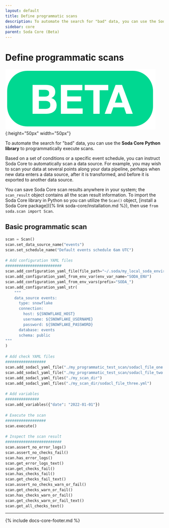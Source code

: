 ```yaml
---
layout: default
title: Define programmatic scans
description: To automate the search for "bad" data, you can use the Soda Sore Python library to programmatically execute scans.
sidebar: core
parent: Soda Core (Beta)
---
```


# Define programmatic scans 
![beta](/assets/images/beta.png){:height="50px" width="50px"}

To automate the search for "bad" data, you can use the **Soda Core Python library** to programmatically execute scans.

Based on a set of conditions or a specific event schedule, you can instruct Soda Core to automatically scan a data source. For example, you may wish to scan your data at several points along your data pipeline, perhaps when new data enters a data source, after it is transformed, and before it is exported to another data source.

You can save Soda Core scan results anywhere in your system; the `scan_result` object contains all the scan result information. To import the Soda Core library in Python so you can utilize the `Scan()` object, [install a Soda Core package]({% link soda-core/installation.md %}), then use `from soda.scan import Scan`.

## Basic programmatic scan

```python
scan = Scan()
scan.set_data_source_name("events")
scan.set_schedule_name("Default events schedule 6am UTC")

# Add configuration YAML files
#########################
scan.add_configuration_yaml_file(file_path="~/.soda/my_local_soda_environment.yml")
scan.add_configuration_yaml_from_env_var(env_var_name="SODA_ENV")
scan.add_configuration_yaml_from_env_vars(prefix="SODA_")
scan.add_configuration_yaml_str(
    """
    data_source events:
      type: snowflake
      connection:
        host: ${SNOWFLAKE_HOST}
        username: ${SNOWFLAKE_USERNAME}
        password: ${SNOWFLAKE_PASSWORD}
      database: events
      schema: public
"""
)

# Add check YAML files
##################
scan.add_sodacl_yaml_file("./my_programmatic_test_scan/sodacl_file_one.yml")
scan.add_sodacl_yaml_file("./my_programmatic_test_scan/sodacl_file_two.yml")
scan.add_sodacl_yaml_files("./my_scan_dir")
scan.add_sodacl_yaml_files("./my_scan_dir/sodacl_file_three.yml")

# Add variables
###############
scan.add_variables({"date": "2022-01-01"})

# Execute the scan
##################
scan.execute()

# Inspect the scan result
#########################
scan.assert_no_error_logs()
scan.assert_no_checks_fail()
scan.has_error_logs()
scan.get_error_logs_text()
scan.get_checks_fail()
scan.has_checks_fail()
scan.get_checks_fail_text()
scan.assert_no_checks_warn_or_fail()
scan.get_checks_warn_or_fail()
scan.has_checks_warn_or_fail()
scan.get_checks_warn_or_fail_text()
scan.get_all_checks_text()
```

<!--
## PySpark

```python
scan = Scan()
scan.set_data_source_name("events")
scan.set_schedule_name("Default events schedule 6am UTC")

# Spark
###########
spark_session = None
df1 = None
df2 = None
# If the spark_session is connected to a Hive catalog, all the table names will be known already in the spark_session
# If the dataframes referenced in the SodaCL files are not registered in a connected catalog,
# users can link the dataframes manually to the name referenced in the SodaCL files
df1.createOrReplaceTempView("df1")
df2.createOrReplaceTempView("df2")
scan.add_configuration_spark_session(spark_session=spark_session, data_source_name="the_spark_data_source")

scan.add_variables({"date": "2022-01-01"})

scan.execute()

scan.assert_no_error_logs()
scan.assert_no_checks_fail()
scan.has_error_logs()
scan.get_error_logs_text()
scan.get_checks_fail()
scan.has_checks_fail()
scan.get_checks_fail_text()
scan.assert_no_checks_warn_or_fail()
scan.get_checks_warn_or_fail()
scan.has_checks_warn_or_fail()
scan.get_checks_warn_or_fail_text()
scan.get_all_checks_text()
```
-->


---
{% include docs-core-footer.md %}
